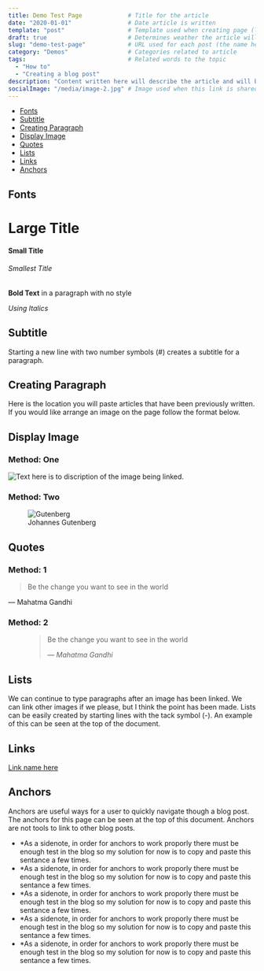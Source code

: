 ```yaml
---
title: Demo Test Page             # Title for the article
date: "2020-01-01"                # Date article is written
template: "post"                  # Template used when creating page (located in: src/templates)
draft: true                       # Determines weather the article will be displayed
slug: "demo-test-page"            # URL used for each post (the name here must be reflected title of the file)
category: "Demos"                 # Categories related to article
tags:                             # Related words to the topic
  - "How to"
  - "Creating a blog post"
description: "Content written here will describe the article and will be the text displayed on the blogs homepage"
socialImage: "/media/image-2.jpg" # Image used when this link is shared?
---
```


- [Fonts](#fonts)
- [Subtitle](#subtitle)
- [Creating Paragraph](#creating-paragraph)
- [Display Image](#display-image)
- [Quotes](#quotes)
- [Lists](#lists)
- [Links](#links)
- [Anchors](#anchors)


## Fonts

# Large Title
#### Small Title
###### Smallest Title


**Bold Text** in a paragraph with no style 

*Using Italics* 


## Subtitle
Starting a new line with two number symbols (#) creates a subtitle for a paragraph.

## Creating Paragraph
Here is the location you will paste articles that have been previously written. If you would like arrange an image on the page follow the format below. 

## Display Image
### Method: One
![Text here is to discription of the image being linked.](/media/image-2.jpg)

### Method: Two

<figure class="float-right" style="width: 240px">
	<img src="/media/gutenberg.jpg" alt="Gutenberg">
	<figcaption>Johannes Gutenberg</figcaption>
</figure>

## Quotes
### Method: 1
> Be the change you want to see in the world
>
— Mahatma Gandhi

### Method: 2
<figure>
	<blockquote>
		<p>Be the change you want to see in the world</p>
		<footer>
			<cite>— Mahatma Gandhi</cite>
		</footer>
	</blockquote>
</figure>

## Lists
We can continue to type paragraphs after an image has been linked. We can link other images if we please, but I think the point has been made. Lists can be easily created by starting lines with the tack symbol (-). An example of this can be seen at the top of the document.

## Links

[Link name here](https://kukasales.com)

## Anchors
Anchors are useful ways for a user to quickly navigate though a blog post. The anchors for this page can be seen at the top of this document. Anchors are not tools to link to other blog posts.


- *As a sidenote, in order for anchors to work proporly there must be enough test in the blog so my solution for now is to copy and paste this sentance a few times. 
- *As a sidenote, in order for anchors to work proporly there must be enough test in the blog so my solution for now is to copy and paste this sentance a few times. 
- *As a sidenote, in order for anchors to work proporly there must be enough test in the blog so my solution for now is to copy and paste this sentance a few times. 
- *As a sidenote, in order for anchors to work proporly there must be enough test in the blog so my solution for now is to copy and paste this sentance a few times. 
- *As a sidenote, in order for anchors to work proporly there must be enough test in the blog so my solution for now is to copy and paste this sentance a few times.

